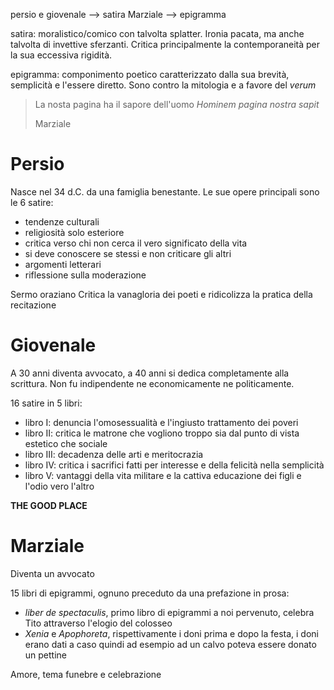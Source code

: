 persio e giovenale --> satira
Marziale --> epigramma

satira: moralistico/comico con talvolta splatter. Ironia pacata, ma anche talvolta di invettive sferzanti. Critica principalmente la contemporaneità per la sua eccessiva rigidità. 

epigramma: componimento poetico caratterizzato dalla sua brevità, semplicità e l'essere diretto. Sono contro la mitologia e a favore del *verum*

> La nosta pagina ha il sapore dell'uomo
> *Hominem pagina nostra sapit*
>
> Marziale

# Persio
Nasce nel 34 d.C. da una famiglia benestante.
Le sue opere principali sono le 6 satire:
- tendenze culturali
- religiosità solo esteriore
- critica verso chi non cerca il vero significato della vita
- si deve conoscere se stessi e non criticare gli altri
- argomenti letterari
- riflessione sulla moderazione

Sermo oraziano
Critica la vanagloria dei poeti e ridicolizza la pratica della recitazione

# Giovenale
A 30 anni diventa avvocato, a 40 anni si dedica completamente alla scrittura. Non fu indipendente ne economicamente ne politicamente.

16 satire in 5 libri:
- libro I: denuncia l'omosessualità e l'ingiusto trattamento dei poveri
- libro II: critica le matrone che vogliono troppo sia dal punto di vista estetico che sociale
- libro III: decadenza delle arti e meritocrazia
- libro IV: critica i sacrifici fatti per interesse e della felicità nella semplicità
- libro V: vantaggi della vita militare e la cattiva educazione dei figli e l'odio vero l'altro

**THE GOOD PLACE**

# Marziale
Diventa un avvocato

15 libri di epigrammi, ognuno preceduto da una prefazione in prosa:
- *liber de spectaculis*, primo libro di epigrammi a noi pervenuto, celebra Tito attraverso l'elogio del colosseo
- *Xenia* e *Apophoreta*, rispettivamente i doni prima e dopo la festa, i doni erano dati a caso quindi ad esempio ad un calvo poteva essere donato un pettine

Amore, tema funebre e celebrazione

